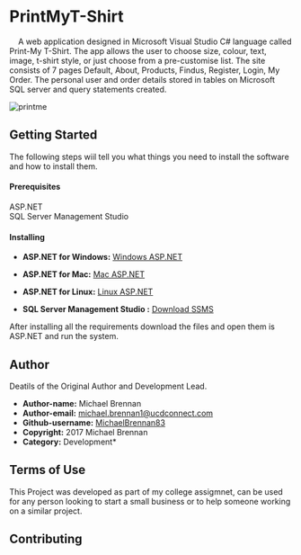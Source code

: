 # PrintMyT-Shirt
&nbsp; &nbsp; A web application designed in Microsoft Visual Studio C# language called Print-My T-Shirt. The app allows the user to choose size, colour, text, image, t-shirt style, or just choose from a pre-customise list. The site consists of 7 pages Default, About, Products, Findus, Register, Login, My Order. The personal user and order details stored in tables on Microsoft SQL server and query statements created. 

![printme](https://user-images.githubusercontent.com/23315228/30253145-0420bd36-9677-11e7-83eb-4a310ad00f04.jpg)

## Getting Started
The following steps wiil tell you what things you need to install the software and how to install them.

#### Prerequisites

ASP.NET <br />
SQL Server Management Studio

#### Installing
* **ASP.NET for Windows:** [Windows ASP.NET](https://www.microsoft.com/net/core#windowscmd)
* **ASP.NET for Mac:** [Mac ASP.NET](https://www.microsoft.com/net/core#macos)
* **ASP.NET for Linux:** [Linux ASP.NET](https://www.microsoft.com/net/core#linuxredhat)

* **SQL Server Management Studio :** [Download SSMS](https://www.microsoft.com/en-us/sql-server/sql-server-downloads)

After installing all the requirements download the files and open them is ASP.NET and run the system.  

## Author
Deatils of the Original Author and Development Lead.

* **Author-name:** Michael Brennan
* **Author-email:** michael.brennan1@ucdconnect.com
* **Github-username:** [MichaelBrennan83](https://github.com/MichaelBrennan83)
* **Copyright:** 2017 Michael Brennan
* **Category:** Development* 


## Terms of Use
This Project was developed as part of my college assigmnet, can be used for any person looking to start a small business or to help someone working on a similar project.

## Contributing


